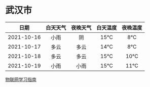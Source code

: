 # 武汉市
|日期|白天天气|夜晚天气|白天温度|夜晚温度|
|:--:|:--:|:--:|:--:|:--:|
|2021-10-16|小雨|阴|15℃|8℃|
|2021-10-17|多云|多云|14℃|8℃|
|2021-10-18|多云|多云|15℃|10℃|
|2021-10-19|小雨|小雨|15℃|11℃|
 
[物联网学习指南](http://doc.lziqi.top/IoT)

